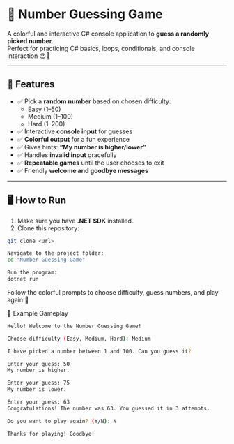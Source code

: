 # 🎯 Number Guessing Game

A colorful and interactive C# console application to **guess a randomly picked number**.  
Perfect for practicing C# basics, loops, conditionals, and console interaction 😍💖

---

## 🌟 Features

- ✅ Pick a **random number** based on chosen difficulty:  
  - Easy (1–50)  
  - Medium (1–100)  
  - Hard (1–200)  
- ✅ Interactive **console input** for guesses  
- ✅ **Colorful output** for a fun experience  
- ✅ Gives hints: **“My number is higher/lower”**  
- ✅ Handles **invalid input** gracefully  
- ✅ **Repeatable games** until the user chooses to exit  
- ✅ Friendly **welcome and goodbye messages**  

---

## 🖥 How to Run

1. Make sure you have **.NET SDK** installed.  
2. Clone this repository:

```bash
git clone <url>
```

```bash
Navigate to the project folder:
cd "Number Guessing Game"
```

```bash
Run the program:
dotnet run
```
Follow the colorful prompts to choose difficulty, guess numbers, and play again 🎉

📝 Example Gameplay

```bash
Hello! Welcome to the Number Guessing Game!

Choose difficulty (Easy, Medium, Hard): Medium

I have picked a number between 1 and 100. Can you guess it?

Enter your guess: 50
My number is higher.

Enter your guess: 75
My number is lower.

Enter your guess: 63
Congratulations! The number was 63. You guessed it in 3 attempts.

Do you want to play again? (Y/N): N

Thanks for playing! Goodbye!
```

